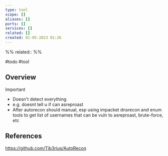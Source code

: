 ```yaml
---
type: tool
scope: []
aliases: []
ports: []
services: []
related: []
created: 01-05-2023 01:26
---
```

%%
related::
%%

#todo #tool 

## Overview

> [!important]
> - Doesn't detect everything
> - e.g. doesnt tell u if can asreproast
> - After autorecon should manual, esp using impacket dnsrecon and enum tools to get list of usernames that can be vuln to asreproast, brute-force, etc 

## References
https://github.com/Tib3rius/AutoRecon